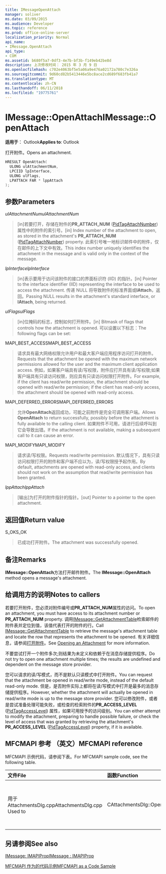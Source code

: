 ```yaml
---
title: IMessageOpenAttach
manager: soliver
ms.date: 03/09/2015
ms.audience: Developer
ms.topic: reference
ms.prod: office-online-server
localization_priority: Normal
api_name:
- IMessage.OpenAttach
api_type:
- COM
ms.assetid: b680f5a7-0df3-4e7b-bf3b-f149eb42be8d
description: 上次修改时间： 2015 年 3 月 9 日
ms.openlocfilehash: c702e4063bf5e5a06a9e476a02172a780c7e326a
ms.sourcegitcommit: 9d60cd82b5413446e5bc8ace2cd689f683fb41a7
ms.translationtype: MT
ms.contentlocale: zh-CN
ms.lasthandoff: 06/11/2018
ms.locfileid: "19775761"
---
```

# <a name="imessageopenattach"></a><span data-ttu-id="b031d-103">IMessage::OpenAttach</span><span class="sxs-lookup"><span data-stu-id="b031d-103">IMessage::OpenAttach</span></span>

  
  
<span data-ttu-id="b031d-104">**适用于**： Outlook</span><span class="sxs-lookup"><span data-stu-id="b031d-104">**Applies to**: Outlook</span></span> 
  
<span data-ttu-id="b031d-105">打开附件。</span><span class="sxs-lookup"><span data-stu-id="b031d-105">Opens an attachment.</span></span> 
  
```cpp
HRESULT OpenAttach(
  ULONG ulAttachmentNum,
  LPCIID lpInterface,
  ULONG ulFlags,
  LPATTACH FAR * lppAttach
);
```

## <a name="parameters"></a><span data-ttu-id="b031d-106">参数</span><span class="sxs-lookup"><span data-stu-id="b031d-106">Parameters</span></span>

 <span data-ttu-id="b031d-107">_ulAttachmentNum_</span><span class="sxs-lookup"><span data-stu-id="b031d-107">_ulAttachmentNum_</span></span>
  
> <span data-ttu-id="b031d-108">[in]若要打开，存储在附件的**PR_ATTACH_NUM** ([PidTagAttachNumber](pidtagattachnumber-canonical-property.md)) 属性中的附件的索引号。</span><span class="sxs-lookup"><span data-stu-id="b031d-108">[in] Index number of the attachment to open, as stored in the attachment's **PR_ATTACH_NUM** ([PidTagAttachNumber](pidtagattachnumber-canonical-property.md)) property.</span></span> <span data-ttu-id="b031d-109">此索引号唯一地标识邮件中的附件，仅在邮件的上下文中有效。</span><span class="sxs-lookup"><span data-stu-id="b031d-109">This index number uniquely identifies the attachment in the message and is valid only in the context of the message.</span></span>
    
 <span data-ttu-id="b031d-110">_lpInterface_</span><span class="sxs-lookup"><span data-stu-id="b031d-110">_lpInterface_</span></span>
  
> <span data-ttu-id="b031d-111">[in]表示要用于访问该附件的接口的界面标识符 (IID) 的指针。</span><span class="sxs-lookup"><span data-stu-id="b031d-111">[in] Pointer to the interface identifier (IID) representing the interface to be used to access the attachment.</span></span> <span data-ttu-id="b031d-112">传递 NULL 将导致附件的标准界面或**IAttach**，返回。</span><span class="sxs-lookup"><span data-stu-id="b031d-112">Passing NULL results in the attachment's standard interface, or **IAttach**, being returned.</span></span> 
    
 <span data-ttu-id="b031d-113">_ulFlags_</span><span class="sxs-lookup"><span data-stu-id="b031d-113">_ulFlags_</span></span>
  
> <span data-ttu-id="b031d-114">[in]位掩码的标志，控制如何打开附件。</span><span class="sxs-lookup"><span data-stu-id="b031d-114">[in] Bitmask of flags that controls how the attachment is opened.</span></span> <span data-ttu-id="b031d-115">可以设置以下标志：</span><span class="sxs-lookup"><span data-stu-id="b031d-115">The following flags can be set:</span></span> 
    
<span data-ttu-id="b031d-116">MAPI_BEST_ACCESS</span><span class="sxs-lookup"><span data-stu-id="b031d-116">MAPI_BEST_ACCESS</span></span> 
  
> <span data-ttu-id="b031d-117">请求具有最大网络权限允许用户和最大客户端应用程序访问打开的附件。</span><span class="sxs-lookup"><span data-stu-id="b031d-117">Requests that the attachment be opened with the maximum network permissions allowed for the user and the maximum client application access.</span></span> <span data-ttu-id="b031d-118">例如，如果客户端具有读/写权限，附件应打开具有读/写权限;如果客户端具有只读访问权限，则应具有只读访问权限打开附件。</span><span class="sxs-lookup"><span data-stu-id="b031d-118">For example, if the client has read/write permission, the attachment should be opened with read/write permission; if the client has read-only access, the attachment should be opened with read-only access.</span></span> 
    
<span data-ttu-id="b031d-119">MAPI_DEFERRED_ERRORS</span><span class="sxs-lookup"><span data-stu-id="b031d-119">MAPI_DEFERRED_ERRORS</span></span> 
  
> <span data-ttu-id="b031d-120">允许**OpenAttach**返回成功，可能之前附件是完全可调用客户端。</span><span class="sxs-lookup"><span data-stu-id="b031d-120">Allows **OpenAttach** to return successfully, possibly before the attachment is fully available to the calling client.</span></span> <span data-ttu-id="b031d-121">如果附件不可用，请进行后续呼叫到它会导致出错。</span><span class="sxs-lookup"><span data-stu-id="b031d-121">If the attachment is not available, making a subsequent call to it can cause an error.</span></span> 
    
<span data-ttu-id="b031d-122">MAPI_MODIFY</span><span class="sxs-lookup"><span data-stu-id="b031d-122">MAPI_MODIFY</span></span> 
  
> <span data-ttu-id="b031d-123">请求读/写权限。</span><span class="sxs-lookup"><span data-stu-id="b031d-123">Requests read/write permission.</span></span> <span data-ttu-id="b031d-124">默认情况下，具有只读访问权限打开的附件和客户端不应以为，读/写权限授予起作用。</span><span class="sxs-lookup"><span data-stu-id="b031d-124">By default, attachments are opened with read-only access, and clients should not work on the assumption that read/write permission has been granted.</span></span> 
    
 <span data-ttu-id="b031d-125">_lppAttach_</span><span class="sxs-lookup"><span data-stu-id="b031d-125">_lppAttach_</span></span>
  
> <span data-ttu-id="b031d-126">[输出]为打开的附件指针的指针。</span><span class="sxs-lookup"><span data-stu-id="b031d-126">[out] Pointer to a pointer to the open attachment.</span></span>
    
## <a name="return-value"></a><span data-ttu-id="b031d-127">返回值</span><span class="sxs-lookup"><span data-stu-id="b031d-127">Return value</span></span>

<span data-ttu-id="b031d-128">S_OK</span><span class="sxs-lookup"><span data-stu-id="b031d-128">S_OK</span></span> 
  
> <span data-ttu-id="b031d-129">已成功打开附件。</span><span class="sxs-lookup"><span data-stu-id="b031d-129">The attachment was successfully opened.</span></span>
    
## <a name="remarks"></a><span data-ttu-id="b031d-130">备注</span><span class="sxs-lookup"><span data-stu-id="b031d-130">Remarks</span></span>

<span data-ttu-id="b031d-131">**IMessage::OpenAttach**方法打开邮件附件。</span><span class="sxs-lookup"><span data-stu-id="b031d-131">The **IMessage::OpenAttach** method opens a message's attachment.</span></span> 
  
## <a name="notes-to-callers"></a><span data-ttu-id="b031d-132">给调用方的说明</span><span class="sxs-lookup"><span data-stu-id="b031d-132">Notes to callers</span></span>

<span data-ttu-id="b031d-133">若要打开附件，您必须对附件编号或**PR_ATTACH_NUM**属性的访问。</span><span class="sxs-lookup"><span data-stu-id="b031d-133">To open an attachment, you must have access to its attachment number or **PR_ATTACH_NUM** property.</span></span> <span data-ttu-id="b031d-134">调用[IMessage::GetAttachmentTable](imessage-getattachmenttable.md)检索邮件的附件表并定位到值，该值代表打开的附件的行。</span><span class="sxs-lookup"><span data-stu-id="b031d-134">Call [IMessage::GetAttachmentTable](imessage-getattachmenttable.md) to retrieve the message's attachment table and locate the row that represents the attachment to be opened.</span></span> <span data-ttu-id="b031d-135">有关详细信息，请参阅[打开附件](opening-an-attachment.md)。</span><span class="sxs-lookup"><span data-stu-id="b031d-135">See [Opening an Attachment](opening-an-attachment.md) for more information.</span></span> 
  
<span data-ttu-id="b031d-136">不要尝试打开一个附件多次;则结果为未定义和依赖于在消息存储提供程序。</span><span class="sxs-lookup"><span data-stu-id="b031d-136">Do not try to open one attachment multiple times; the results are undefined and dependent on the message store provider.</span></span>
  
<span data-ttu-id="b031d-137">您可以请求的读/写模式，而不是默认只读模式中打开附件。</span><span class="sxs-lookup"><span data-stu-id="b031d-137">You can request that the attachment be opened in read/write mode, instead of the default read-only mode.</span></span> <span data-ttu-id="b031d-138">但是，是否附件实际上都将在读/写模式中打开是最多的消息存储提供程序。</span><span class="sxs-lookup"><span data-stu-id="b031d-138">However, whether the attachment will actually be opened in read/write mode is up to the message store provider.</span></span> <span data-ttu-id="b031d-139">您可以修改附件，或者是尝试准备处理可能失败，或检查的检索附件的**PR_ACCESS_LEVEL** ([PidTagAccessLevel](pidtagaccesslevel-canonical-property.md)) 属性，如果可用授予的访问级别。</span><span class="sxs-lookup"><span data-stu-id="b031d-139">You can either attempt to modify the attachment, preparing to handle possible failure, or check the level of access that was granted by retrieving the attachment's **PR_ACCESS_LEVEL** ([PidTagAccessLevel](pidtagaccesslevel-canonical-property.md)) property, if it is available.</span></span> 
  
## <a name="mfcmapi-reference"></a><span data-ttu-id="b031d-140">MFCMAPI 参考 （英文）</span><span class="sxs-lookup"><span data-stu-id="b031d-140">MFCMAPI reference</span></span>

<span data-ttu-id="b031d-141">MFCMAPI 示例代码，请参阅下表。</span><span class="sxs-lookup"><span data-stu-id="b031d-141">For MFCMAPI sample code, see the following table.</span></span>
  
|<span data-ttu-id="b031d-142">**文件**</span><span class="sxs-lookup"><span data-stu-id="b031d-142">**File**</span></span>|<span data-ttu-id="b031d-143">**函数**</span><span class="sxs-lookup"><span data-stu-id="b031d-143">**Function**</span></span>|<span data-ttu-id="b031d-144">**Comment**</span><span class="sxs-lookup"><span data-stu-id="b031d-144">**Comment**</span></span>|
|:-----|:-----|:-----|
|<span data-ttu-id="b031d-145">用于 AttachmentsDlg.cpp</span><span class="sxs-lookup"><span data-stu-id="b031d-145">AttachmentsDlg.cpp Used to</span></span>  <br/> |<span data-ttu-id="b031d-146">CAttachmentsDlg::OpenItemProp</span><span class="sxs-lookup"><span data-stu-id="b031d-146">CAttachmentsDlg::OpenItemProp</span></span>  <br/> |<span data-ttu-id="b031d-147">MFCMAPI 使用**IMessage::OpenAttach**方法打开 attachment 对象</span><span class="sxs-lookup"><span data-stu-id="b031d-147">MFCMAPI uses the **IMessage::OpenAttach** method to open attachment objects,</span></span>  <br/> |
   
## <a name="see-also"></a><span data-ttu-id="b031d-148">另请参阅</span><span class="sxs-lookup"><span data-stu-id="b031d-148">See also</span></span>



[<span data-ttu-id="b031d-149">IMessage: IMAPIProp</span><span class="sxs-lookup"><span data-stu-id="b031d-149">IMessage : IMAPIProp</span></span>](imessageimapiprop.md)


[<span data-ttu-id="b031d-150">MFCMAPI 作为的代码示例</span><span class="sxs-lookup"><span data-stu-id="b031d-150">MFCMAPI as a Code Sample</span></span>](mfcmapi-as-a-code-sample.md)


